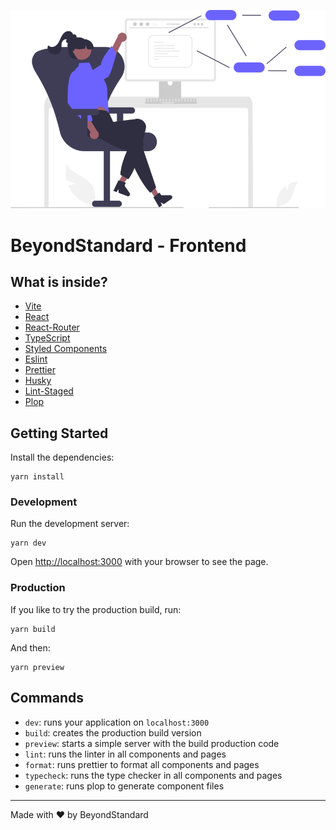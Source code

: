 <p align="center">
  <img src=".github/assets/hero-illustration.svg" alt="A developer siting in front of a computer" />
</p>

# BeyondStandard - Frontend

## What is inside?

- [Vite](https://vitejs.dev/)
- [React](https://reactjs.org/)
- [React-Router](https://reactrouter.com/)
- [TypeScript](https://typescriptlang.org/)
- [Styled Components](https://styled-components.com/)
- [Eslint](https://eslint.org/)
- [Prettier](https://prettier.io/)
- [Husky](https://github.com/typicode/husky)
- [Lint-Staged](https://github.com/okonet/lint-staged)
- [Plop](https://plopjs.com/)

## Getting Started

Install the dependencies:

```
yarn install
```

### Development

Run the development server:

```
yarn dev
```

Open [http://localhost:3000](http://localhost:3000) with your browser to see the page.

### Production

If you like to try the production build, run:

```
yarn build
```

And then:

```
yarn preview
```

## Commands

- `dev`: runs your application on `localhost:3000`
- `build`: creates the production build version
- `preview`: starts a simple server with the build production code
- `lint`: runs the linter in all components and pages
- `format`: runs prettier to format all components and pages
- `typecheck`: runs the type checker in all components and pages
- `generate`: runs plop to generate component files

---

Made with ♥️ by BeyondStandard
